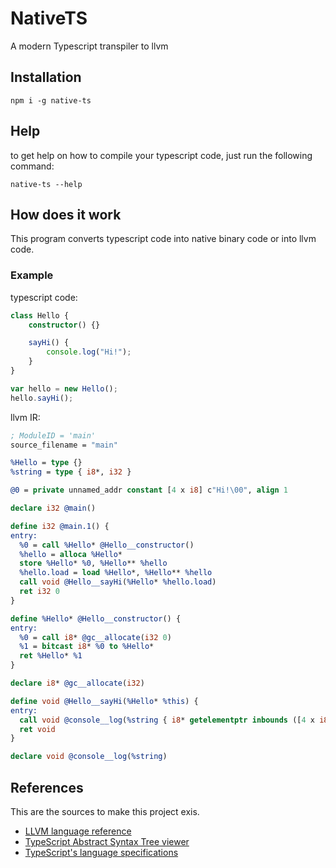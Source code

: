 # NativeTS

A modern Typescript transpiler to llvm

## Installation

```
npm i -g native-ts
```

## Help

to get help on how to compile your typescript code, just run the following command:

```
native-ts --help
```

## How does it work

This program converts typescript code into native binary code or into llvm code.

### Example

typescript code:

```ts
class Hello {
    constructor() {}

    sayHi() {
        console.log("Hi!");
    }
}

var hello = new Hello();
hello.sayHi();
```

llvm IR:

```llvm
; ModuleID = 'main'
source_filename = "main"

%Hello = type {}
%string = type { i8*, i32 }

@0 = private unnamed_addr constant [4 x i8] c"Hi!\00", align 1

declare i32 @main()

define i32 @main.1() {
entry:
  %0 = call %Hello* @Hello__constructor()
  %hello = alloca %Hello*
  store %Hello* %0, %Hello** %hello
  %hello.load = load %Hello*, %Hello** %hello
  call void @Hello__sayHi(%Hello* %hello.load)
  ret i32 0
}

define %Hello* @Hello__constructor() {
entry:
  %0 = call i8* @gc__allocate(i32 0)
  %1 = bitcast i8* %0 to %Hello*
  ret %Hello* %1
}

declare i8* @gc__allocate(i32)

define void @Hello__sayHi(%Hello* %this) {
entry:
  call void @console__log(%string { i8* getelementptr inbounds ([4 x i8], [4 x i8]* @0, i32 0, i32 0), i32 3 })
  ret void
}

declare void @console__log(%string)
```

## References

This are the sources to make this project exis.

-   [LLVM language reference](https://releases.llvm.org/11.0.0/docs/LangRef.html)
-   [TypeScript Abstract Syntax Tree viewer](https://ts-ast-viewer.com/#code/FDI)
-   [TypeScript's language specifications](https://github.com/microsoft/TypeScript/blob/d8e830d132a464ec63fd122ec50b1bb1781d16b7/doc/spec-ARCHIVED.md)

